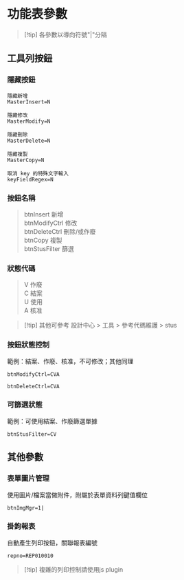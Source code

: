 # 功能表參數

> [!tip] 各參數以導向符號"|"分隔

## 工具列按鈕


### 隱藏按鈕

```
隱藏新增
MasterInsert=N

隱藏修改
MasterModify=N

隱藏刪除
MasterDelete=N

隱藏複製
MasterCopy=N

取消 key 的特殊文字輸入
keyFieldRegex=N
```


### 按鈕名稱

> btnInsert 新增 \
> btnModifyCtrl 修改 \
> btnDeleteCtrl 刪除/或作廢 \
> btnCopy 複製 \
> btnStusFilter 篩選

### 狀態代碼

> V 作廢 \
> C 結案 \
> U 使用 \
> A 核准

> [!tip] 其他可參考 設計中心 > 工具 > 參考代碼維護 > stus

### 按鈕狀態控制

範例：結案、作廢、核准，不可修改；其他同理
```
btnModifyCtrl=CVA

btnDeleteCtrl=CVA
```

### 可篩選狀態
範例：可使用結案、作廢篩選單據
```
btnStusFilter=CV
```

## 其他參數

### 表單圖片管理

使用圖片/檔案當做附件，附屬於表單資料列鍵值欄位

```
btnImgMgr=1|
```

### 掛鉤報表

自動產生列印按鈕，關聯報表編號

```
repno=REP010010
```

> [!tip] 複雜的列印控制請使用js plugin